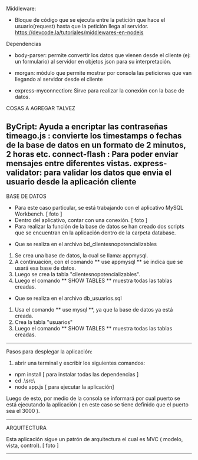 Middleware:

- Bloque de código que se ejecuta entre la petición que hace el usuario(request) hasta que la petición llega al servidor.
https://devcode.la/tutoriales/middlewares-en-nodejs


Dependencias

- body-parser: permite convertir los datos que vienen desde el cliente (ej: un formulario) al servidor en objetos json para su interpretación.

- morgan: módulo que permite mostrar por consola las peticiones que van llegando al servidor desde el cliente

- express-myconnection: Sirve para realizar la conexión con la base de datos.


COSAS A AGREGAR TALVEZ

ByCript: Ayuda a encriptar las contraseñas 
timeago.js : convierte los timestamps o fechas de la base de datos en un formato de 2 minutos, 2 horas etc.
connect-flash : Para poder enviar mensajes entre diferentes vistas.
express-validator: para validar los datos que envia el usuario desde la aplicación cliente
--------------------------------------------------------------------------------
BASE DE DATOS

- Para este caso particular, se está trabajando con el aplicativo MySQL Workbench.
[ foto ]
- Dentro del aplicativo, contar con una conexión.
[ foto ]
- Para realizar la función de la base de datos se han creado dos scripts que se encuentran en la aplicación dentro de la carpeta database.

* Que se realiza en el archivo bd_clientesnopotencializables
1) Se crea una base de datos, la cual se llama: appmysql.
2) A continuación, con el comando ** use appmysql ** se indica que se usará esa base de datos.
3) Luego se crea la tabla "clientesnopotencializables".
4) Luego el comando ** SHOW TABLES ** muestra todas las tablas creadas.

* Que se realiza en el archivo db_usuarios.sql
1) Usa el comando ** use mysql **, ya que la base de datos ya está creada.
2) Crea la tabla "usuarios" 
3) Luego el comando ** SHOW TABLES ** muestra todas las tablas creadas.
--------------------------------------------------------------------------------
Pasos para desplegar la aplicación:

1) abrir una terminal y escribir los siguientes comandos:

- npm install [ para instalar todas las dependencias ]
- cd .\src\
- node app.js [ para ejecutar la aplicación]

Luego de esto, por medio de la consola se informará por cual puerto se está ejecutando la aplicación ( en este caso se tiene definido que el puerto sea el 3000 ).

--------------------------------------------------------------------------------
ARQUITECTURA

Esta aplicación sigue un patrón de arquitectura el cual es MVC ( modelo, vista, control).
[ foto ]



-------------------------------------------------------------------------------


